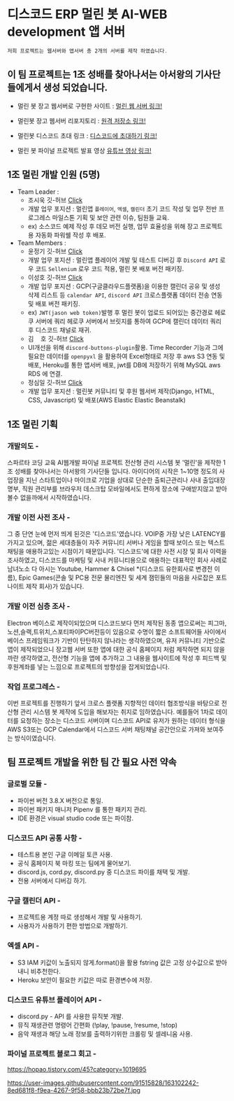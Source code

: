 # 디스코드 ERP 멀린 봇 AI-WEB development 앱 서버 
```powershell
저희 프로젝트는 웹서버와 앱서버 총 2개의 서버를 제작 하였습니다.
```
## 이 팀 프로젝트는 1조 성배를 찾아나서는 아서왕의 기사단들에게서 생성 되었습니다.

* 멀린 봇 장고 웹서버로 구현한 사이트 : [멀린 웹 서버 링크!](https://merlindc.click/)

* 멀린봇 장고 웹서버 리포지토리 : [원격 저장소 링크!](https://github.com/joneheart/merlin_webserver)

* 멀린봇 디스코드 초대 링크 : [디스코드에 초대하기 링크!](https://discord.com/api/oauth2/authorize?client_id=950766027535421460&permissions=8&scope=applications.commands%20bot)

* 멀린 봇 파이널 프로젝트 발표 영상 [유튜브 영상 링크!](https://youtu.be/vVbSRfmq_n8)



## 1조 멀린 개발 인원 (5명)

* Team Leader :
    - 조시욱 깃-허브 [Click](https://github.com/github01main)
    - 개발 업무 포지션 : 멀린앱 `플레이어`, `엑셀`, `캘린더` 초기 코드 작성 및 업무 전반 프로그레스 마일스톤 기획 및 보안 관련 이슈, 팀원들 교육.
    - ex) 소스코드 예제 작성 후 데모 버전 실행, 업무 효율성을 위해 장고 프로젝트용 자동화 파워쉘 작성 후 배포. 
* Team Members :
    - 윤정기 깃-허브 [Click](https://github.com/lution88)
    - 개발 업무 포지션 : 멀린앱 플레이어 개발 및 테스트 디버깅 후 `Discord API` 로우 코드 `Sellenium` 로우 코드 적용, 멀린 봇 배포 버전 패키징.
    - 이성호 깃-허브 [Click](https://github.com/Hosio123)
    - 개발 업무 포지션 : GCP(구글클라우드플랫폼)을 이용한 캘린더 공유 및 생성 삭제 리스트 등 `calendar API`, `discord API` 크로스플랫폼 데이터 전송 연동 및 배포 버전 패키징.
    - ex) `JWT(jason web token)`발행 후 멀린 봇이 업로드 되어있는 중간경로 헤로쿠 서버에 쿼리 헤로쿠 서버에서 브릿지를 통하여 GCP에 캘린더 데이터 쿼리 후 디스코드 채널로 재귀.
    - 김 &nbsp;&nbsp; 호 깃-허브 [Click](https://github.com/hopaom)
    - UI개선을 위해 `discord-buttons-plugin`활용. Time Recorder 기능과 그에 필요한 데이터를 `openpyxl` 을 활용하여 Excel형태로 저장 후 aws S3 연동 및 배포, Heroku를 통한 앱서버 배포, jwt를 DB에 저장하기 위해 MySQL aws RDS 에 연결.
    - 정심일 깃-허브 [Click](https://github.com/joneheart)
    - 개발 업무 포지션 : 멀린봇 커뮤니티 및 후원 웹서버 제작(Django, HTML, CSS, Javascript) 및 배포(AWS Elastic Elastic Beanstalk)

## 1조 멀린 기획

### 개발의도 -

스파르타 코딩 교육 AI웹개발 파이널 프로젝트 전산형 관리 시스템 봇 '멀린'을 제작한 1조 성배를 찾아나서는 아서왕의 기사단들 입니다.
아이디어의 시작은 1~10명 정도의 사업장을 지닌 스타트업이나 마이크로 기업을 상대로 단순한 출퇴근관리나 사내 출입대장 명부, 직원 관리부를 
브라우저 데스크탑 모바일에서도 편하게 장소에 구애받지않고 받아볼수 없을까에서 시작하였습니다.

### 개발 이전 사전 조사 -

그 중 단연 눈에 먼저 띄게 된것은 '디스코드'였습니다. VOIP중 가장 낮은 LATENCY를 가지고 있으며,
젊은 세대층들이 자주 커뮤니티 서버나 게임을 할때 보이스 또는 텍스트채팅을 애용하고있는 시점이기 때문입니다.
'디스코드'에 대한 사전 시장 및 회사 이력을 조사하였고, 디스코드를 마케팅 및 사내 커뮤니티용으로 
애용하는 대표적인 회사 사례로 남녀노소 다 아시는 Youtube, Hammer & Chisel *(디스코드 유한회사로 변경전 이름), 
Epic Games(콘솔 및 PC용 전문 물리엔진 및 세계 잼민들의 마음을 사로잡은 포트나이트 제작 회사)가 있습니다.


### 개발 이전 심층 조사 -

Electron 베이스로 제작이되었으며 디스코드보다 먼저 제작된 동종 앱으로써는
피그마,노션,슬랙,트위치,스포티파이PC버전등이 있음으로 수명이 짧은 소프트웨어들 사이에서 베이스 프레임워크가 
기반이 탄탄하지 않나라는 생각하였으며, 유저 커뮤니티 기반으로 앱이 제작되었으니 장고웹 서버 또한 앱에 대한
공식 홈페이지 처럼 제작하면 되지 않을까란 생각하였고, 전산형 기능을 앱에 추가하고 그 내용을 웹사이트에
작성 후 피드백 및 후원계좌를 넣는 느낌으로 프로젝트의 방향성을 잡게되었습니다.

### 작업 프로그레스 -

이번 프로젝트를 진행하기 앞서 크로스 플랫폼 지향적인 데이터 협조방식을 바탕으로 전산형 관리 시스템 봇 제작에 도입을
해보자는 취지로 임하였습니다. 예를들어 1차로 데이터를 요청하는 장소는 디스코드 서버이며 디스코드 API로 유저가 원하는
데이터 형식을 AWS S3또는 GCP Calendar에서 디스코드 서버 채팅채널 공간안으로 가져와 보여주는 방식이였습니다.

## 팀 프로젝트 개발을 위한 팀 간 필요 사전 약속

### 글로벌 모듈 -
* 파이썬 버전 3.8.X 버전으로 통일.
* 파이썬 패키지 매니저 Pipenv 를 통한 패키지 관리.
* IDE 환경은 visual studio code 또는 파이참.
### 디스코드 API 공통 사항 - 
* 테스트용 본인 구글 이메일 토큰 사용.
* 공식 홈페이지 북 마킹 또는 팀에게 물어보기.
* discord.js, cord.py, discord.py 중 디스코드 파이를 채택 및 개발.
* 전용 서버에서 디버깅 하기.
### 구글 캘린더 API - 
* 프로젝트용 계정 따로 생성해서 개발 및 사용하기.
* 사용자가 사용하기 편한 방법으로 개발하기.

### 엑셀 API -

* S3 IAM 키값이 노출되지 않게.format()을 활용 fstring 값은 고정 상수값으로 받아내니 비추천한다.
* Heroku 보안이 필요한 키값은 따로 환경변수에 저장.

### 디스코드 유튜브 플레이어 API -

* discord.py - API 를 사용한 뮤직봇 개발.
* 뮤직 재생관련 명령어 간편화 (!play, !pause, !resume, !stop)
* 음악 재생과 해당 노래 정보를 출력하기위한 크롤링 및 셀레니움 사용.


### 파이널 프로젝트 블로그 회고 -
https://hopao.tistory.com/45?category=1019695

https://user-images.githubusercontent.com/91515828/163102242-8ed681f8-f9ea-4267-9f58-bbb23b72be7f.jpg
